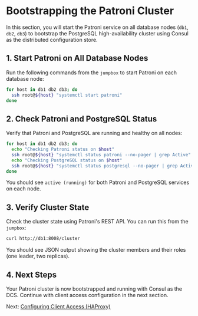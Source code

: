 # Bootstrapping the Patroni Cluster

In this section, you will start the Patroni service on all database nodes (`db1`, `db2`, `db3`) to bootstrap the PostgreSQL high-availability cluster using Consul as the distributed configuration store.

## 1. Start Patroni on All Database Nodes

Run the following commands from the `jumpbox` to start Patroni on each database node:

```bash
for host in db1 db2 db3; do
  ssh root@${host} "systemctl start patroni"
done
```

## 2. Check Patroni and PostgreSQL Status

Verify that Patroni and PostgreSQL are running and healthy on all nodes:

```bash
for host in db1 db2 db3; do
  echo "Checking Patroni status on $host"
  ssh root@${host} "systemctl status patroni --no-pager | grep Active"
  echo "Checking PostgreSQL status on $host"
  ssh root@${host} "systemctl status postgresql --no-pager | grep Active"
done
```

You should see `active (running)` for both Patroni and PostgreSQL services on each node.

## 3. Verify Cluster State

Check the cluster state using Patroni's REST API. You can run this from the `jumpbox`:

```bash
curl http://db1:8008/cluster
```

You should see JSON output showing the cluster members and their roles (one leader, two replicas).

## 4. Next Steps

Your Patroni cluster is now bootstrapped and running with Consul as the DCS. Continue with client access configuration in the next section.

Next: [Configuring Client Access (HAProxy)](08-configuring-client-access.md)
